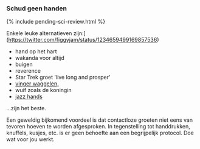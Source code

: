 ### Schud geen handen

{% include pending-sci-review.html %}

Enkele leuke alternatieven
zijn:](https://twitter.com/figgyjam/status/1234659499169857536)

- hand op het hart
- wakanda voor altijd
- buigen
- reverence 
- Star Trek groet 'live long and prosper'
- [vinger waggelen,](https://www.facebook.com/rashiphop/videos/224963291966743/UzpfSTU1ODc3NTY4NToxMDE1NzE2NTYzODMyNTY4Ng/?q=coronaviruspa=FILTERSilters=eyJycF9hdXRob3IiOiJ7XCJuYW1lXCI6XCJhdXRob3JfZnJpZW5kc19mZWVkXCIsXCJhcmdzXCI6XCJcIn0ifQ%3D%3D)
- wuif zoals de koningin 
- [jazz hands](https://www.thebroadwaybeat.com/post/cdc-urges-citizens-to-avoid-spreading-coronavirus-by-greeting-exclusively-with-jazz-hands.)

...zijn het beste.

Een geweldig bijkomend voordeel is dat contactloze groeten niet eens van tevoren hoeven te worden afgesproken. In tegenstelling tot handdrukken, knuffels, kusjes, etc. is er geen behoefte aan een begrijpelijk protocol. Doe wat voor jou werkt.
